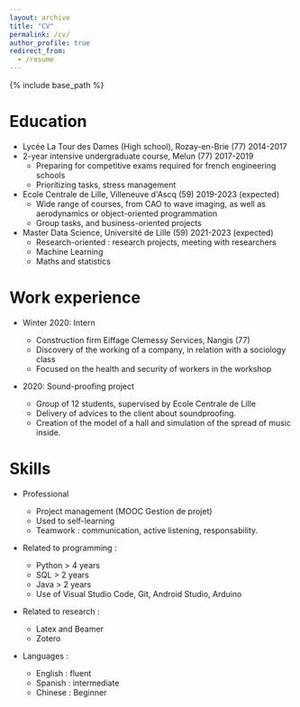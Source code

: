 ```yaml
---
layout: archive
title: "CV"
permalink: /cv/
author_profile: true
redirect_from:
  - /resume
---
```


{% include base_path %}

Education
======
* Lycée La Tour des Dames (High school), Rozay-en-Brie (77)  2014-2017
* 2-year intensive undergraduate course, Melun (77) 2017-2019
  * Preparing for competitive exams required for french engineering schools
  * Prioritizing tasks, stress management
* Ecole Centrale de Lille, Villeneuve d'Ascq (59) 2019-2023 (expected)
  * Wide range of courses, from CAO to wave imaging, as well as aerodynamics or object-oriented programmation
  * Group tasks, and business-oriented projects 
* Master Data Science, Université de Lille (59) 2021-2023 (expected)
  * Research-oriented : research projects, meeting with researchers
  * Machine Learning
  * Maths and statistics

Work experience
======
* Winter 2020: Intern
  * Construction firm Eiffage Clemessy Services, Nangis (77)
  * Discovery of the working of a company, in relation with a sociology class
  * Focused on the health and security of workers in the workshop 

* 2020: Sound-proofing project
  * Group of 12 students, supervised by Ecole Centrale de Lille
  * Delivery of advices to the client about soundproofing.
  * Creation of the model of a hall and simulation of the spread of music inside. 
  
Skills
======

* Professional
  * Project management (MOOC Gestion de projet)
  * Used to self-learning
  * Teamwork : communication, active listening, responsability.

* Related to programming :
  * Python > 4 years
  * SQL > 2 years
  * Java > 2 years
  * Use of Visual Studio Code, Git, Android Studio, Arduino

* Related to research : 
  * Latex and Beamer
  * Zotero

* Languages :
  * English : fluent
  * Spanish : intermediate
  * Chinese : Beginner
